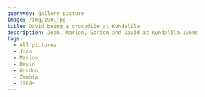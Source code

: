 ```yaml
---
queryKey: gallery-picture
image: /img/190.jpg
title: David being a crocodile at Kundalila
description: Joan, Marion, Gordon and David at Kundalila 1960s
tags:
  - All pictures
  - Joan
  - Marion
  - David
  - Gordon
  - Zambia
  - 1960s
---
```

